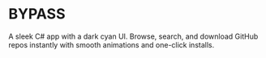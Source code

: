 # BYPASS
A sleek C# app with a dark cyan UI. Browse, search, and download GitHub repos instantly with smooth animations and one-click installs.
